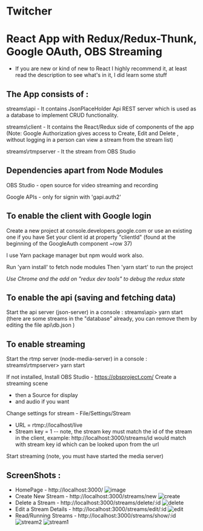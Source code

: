 # Twitcher

# React App with Redux/Redux-Thunk, Google OAuth, OBS Streaming

- If you are new or kind of new to React I highly recommend it, at least read the description to see what's in it, I did learn some stuff

## The App consists of :

streams\api - It contains JsonPlaceHolder Api REST server which is used as a database to implement CRUD functionality.

streams\client - It contains the React/Redux side of components of the app
(Note:  Google Authorization  gives access to Create, Edit and Delete , without logging in a person can view a stream from the stream list)

streams\rtmpserver - It  the stream from OBS Studio

## Dependencies apart from Node Modules

OBS Studio - open source for video streaming and recording

Google APIs - only for signin with 'gapi.auth2'

## To enable the client with Google login

Create a new project at console.developers.google.com or use an existing one if you have
Set your client id at property "clientId" (found at the beginning of the GoogleAuth component ~row 37)

I use Yarn package manager but npm would work also.

Run 'yarn install' to fetch node modules
Then 'yarn start' to run the project

_Use Chrome and the add on "redux dev tools" to debug the redux state_

## To enable the api (saving and fetching data)

Start the api server (json-server) in a console
: streams\api> yarn start
(there are some streams in the "database" already, you can remove them by editing the file api\db.json )

## To enable streaming

Start the rtmp server (node-media-server) in a console
: streams\rtmpserver> yarn start

If not installed, Install OBS Studio - https://obsproject.com/
Create a streaming scene

- then a Source for display
- and audio if you want

Change settings for stream - File/Settings/Stream

- URL = rtmp://localhost/live
- Stream key = 1
  -- note, the stream key must match the id of the stream in the client,
  example: http://localhost:3000/streams/id
  would match with stream key id which can be looked upon from the url

Start streaming (note, you must have started the media server)

## ScreenShots :
- HomePage - http://localhost:3000/
  ![image](https://user-images.githubusercontent.com/54403943/124511491-e85afa80-ddf3-11eb-9ca6-d412be78d8fb.png)
- Create New Stream - http://localhost:3000/streams/new
  ![create](https://user-images.githubusercontent.com/54403943/124510727-17706c80-ddf2-11eb-9567-2104e3151e53.png)
- Delete a Stream - http://localhost:3000/streams/delete/:id
  ![delete](https://user-images.githubusercontent.com/54403943/124511187-2c99cb00-ddf3-11eb-8a15-86000f5e86d1.png)
- Edit a Stream Details - http://localhost:3000/streams/edit/:id
  ![edit](https://user-images.githubusercontent.com/54403943/124511237-476c3f80-ddf3-11eb-9eaf-8855e58ab283.png)
- Read/Running Streams - http://localhost:3000/streams/show/:id
  ![stream2](https://user-images.githubusercontent.com/54403943/124511555-104a5e00-ddf4-11eb-89ad-4082c6513d15.jpg)
  ![stream1](https://user-images.githubusercontent.com/54403943/124511557-12acb800-ddf4-11eb-8854-dfbab8180a1c.png)
